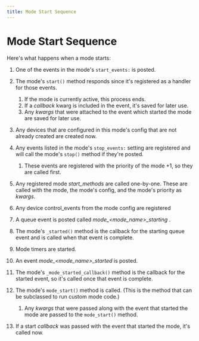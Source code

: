 ```yaml
---
title: Mode Start Sequence
---
```


# Mode Start Sequence


Here's what happens when a mode starts:

1.  One of the events in the mode's `start_events:` is posted.

2.  The mode's `start()` method responds since it's registered as a
    handler for those events.

    1.  If the mode is currently active, this process ends.
    2.  If a *callback* kwarg is included in the event, it's saved
        for later use.
    3.  Any *kwargs* that were attached to the event which started the
        mode are saved for later use.

3.  Any devices that are configured in this mode's config that are not
    already created are created now.

4.  Any events listed in the mode's `stop_events:` setting are
    registered and will call the mode's `stop()` method if they're
    posted.

    1.  These events are registered with the priority of the mode +1,
        so they are called first.

5.  Any registered mode *start_methods* are called one-by-one. These are
    called with the mode, the mode's config, and the mode's priority
    as *kwargs*.

6.  Any device control_events from the mode config are registered

7.  A queue event is posted called *mode_<mode_name>_starting* .

8.  The mode's `_started()` method is the callback for the starting
    queue event and is called when that event is complete.

9.  Mode timers are started.

10. An event *mode_<mode_name>_started* is posted.

11. The mode's `_mode_started_callback()` method is the callback for
    the started event, so it's called once that event is complete.

12. The mode's `mode_start()` method is called. (This is the method
    that can be subclassed to run custom mode code.)

    1.  Any *kwargs* that were passed along with the event that
        started the mode are passed to the `mode_start()` method.

13. If a start *callback* was passed with the event that started the
    mode, it's called now.
